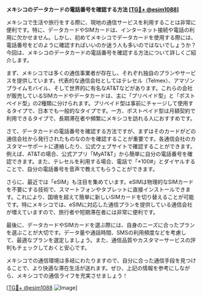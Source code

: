 **メキシコのデータカードの電話番号を確認する方法 [[TG💪+ @esim1088](https://t.me/s/esim1088)]**

メキシコで生活や旅行をする際に、現地の通信サービスを利用することは非常に便利です。特に、データカードやSIMカードは、インターネット接続や電話の利用に欠かせません。しかし、初めてメキシコでデータカードを使用する際には、電話番号をどのように確認すればいいのか迷う人も多いのではないでしょうか？今回は、メキシコのデータカードの電話番号を確認する方法について詳しくご紹介します。

まず、メキシコでは多くの通信事業者が存在し、それぞれ独自のプランやサービスを提供しています。代表的な通信会社としてはテレセル（Telmex）、アマゾンプライムモバイル、そして世界的に有名なAT&Tなどがあります。これらの会社が販売しているSIMカードやデータカードは、主に「プリペイド型」と「ポストペイド型」の2種類に分けられます。プリペイド型は事前にチャージして使用するタイプで、日本でも一般的なタイプです。一方、ポストペイド型は月額契約で利用できるタイプで、長期滞在者や頻繁にメキシコを訪れる人におすすめです。

さて、データカードの電話番号を確認する方法ですが、まずはそのカードがどの通信会社から発行されたものなのかを確認することが重要です。各通信会社のカスタマーサポートに連絡したり、公式ウェブサイトで確認することができます。例えば、AT&Tの場合、公式アプリ「MyAT&T」から簡単に自分の電話番号を確認できます。また、テレセルを利用する場合、電話で「*100#」とダイヤルすることで、自分の電話番号を音声で教えてもらうことができます。

さらに、最近では「eSIM」も注目を集めています。eSIMは物理的なSIMカードを不要にする技術で、スマートフォンやタブレットに直接インストールできます。これにより、国境を超えて簡単に新しいSIMカードを切り替えることが可能です。特にメキシコでは、eSIMに対応した通信プランを提供している通信会社が増えていますので、旅行者や短期滞在者には非常に便利です。

最後に、データカードやSIMカードを選ぶ際には、自身のニーズに合ったプランを選ぶことが大切です。データ量や通話時間、SMSの利用頻度などを考慮して、最適なプランを選定しましょう。また、通信品質やカスタマーサービスの評判もチェックしておくと安心です。

メキシコでの通信環境は多岐にわたりますので、自分に合った通信手段を見つけることで、より快適な滞在生活が送れます。ぜひ、上記の情報を参考にしながら、メキシコでの通信ライフを充実させましょう！

[[TG💪+ @esim1088](https://t.me/s/esim1088) ![Image](https://i.postimg.cc/Y0z9fWf4/image.png)]